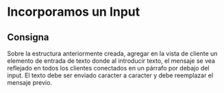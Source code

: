 # Incorporamos un Input

## Consigna

Sobre la estructura anteriormente creada, agregar en la vista de cliente un elemento de entrada de texto donde al introducir texto, el mensaje se vea reflejado en todos los clientes conectados en un párrafo por debajo del input.
El texto debe ser enviado caracter a caracter y debe reemplazar el mensaje previo.
